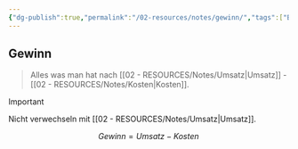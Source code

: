 ```yaml
---
{"dg-publish":true,"permalink":"/02-resources/notes/gewinn/","tags":["BWL/formel"],"noteIcon":"","updated":"2025-10-29T12:59:06.276+01:00"}
---
```


## Gewinn 
>Alles was man hat nach [[02 - RESOURCES/Notes/Umsatz\|Umsatz]] - [[02 - RESOURCES/Notes/Kosten\|Kosten]].

 >[!important] 
 >Nicht verwechseln mit [[02 - RESOURCES/Notes/Umsatz\|Umsatz]].


$$
Gewinn = Umsatz - Kosten
$$